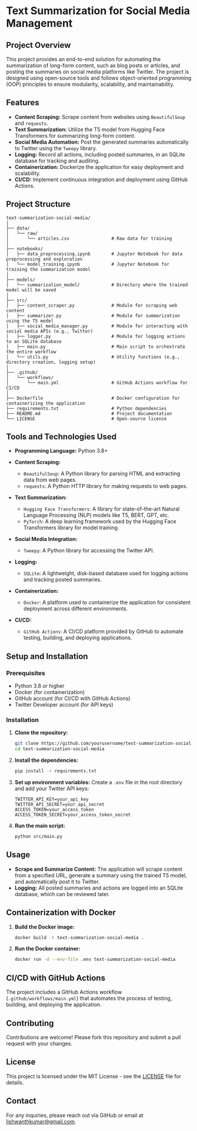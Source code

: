 # Text Summarization for Social Media Management

## Project Overview
This project provides an end-to-end solution for automating the summarization of long-form content, such as blog posts or articles, and posting the summaries on social media platforms like Twitter. The project is designed using open-source tools and follows object-oriented programming (OOP) principles to ensure modularity, scalability, and maintainability.

## Features
- **Content Scraping:** Scrape content from websites using `BeautifulSoup` and `requests`.
- **Text Summarization:** Utilize the T5 model from Hugging Face Transformers for summarizing long-form content.
- **Social Media Automation:** Post the generated summaries automatically to Twitter using the `Tweepy` library.
- **Logging:** Record all actions, including posted summaries, in an SQLite database for tracking and auditing.
- **Containerization:** Dockerize the application for easy deployment and scalability.
- **CI/CD:** Implement continuous integration and deployment using GitHub Actions.

## Project Structure

```
text-summarization-social-media/
│
├── data/
│   └── raw/
│       └── articles.csv                # Raw data for training
│
├── notebooks/
│   ├── data_preprocessing.ipynb        # Jupyter Notebook for data preprocessing and exploration
│   └── model_training.ipynb            # Jupyter Notebook for training the summarization model
│
├── models/
│   └── summarization_model/            # Directory where the trained model will be saved
│
├── src/
│   ├── content_scraper.py              # Module for scraping web content
│   ├── summarizer.py                   # Module for summarization using the T5 model
│   ├── social_media_manager.py         # Module for interacting with social media APIs (e.g., Twitter)
│   ├── logger.py                       # Module for logging actions to an SQLite database
│   ├── main.py                         # Main script to orchestrate the entire workflow
│   └── utils.py                        # Utility functions (e.g., directory creation, logging setup)
│
├── .github/
│   └── workflows/
│       └── main.yml                    # GitHub Actions workflow for CI/CD
│
├── Dockerfile                          # Docker configuration for containerizing the application
├── requirements.txt                    # Python dependencies
├── README.md                           # Project documentation
└── LICENSE                             # Open-source license
```

## Tools and Technologies Used

- **Programming Language:** Python 3.8+
- **Content Scraping:**
  - `BeautifulSoup`: A Python library for parsing HTML and extracting data from web pages.
  - `requests`: A Python HTTP library for making requests to web pages.

- **Text Summarization:**
  - `Hugging Face Transformers`: A library for state-of-the-art Natural Language Processing (NLP) models like T5, BERT, GPT, etc.
  - `PyTorch`: A deep learning framework used by the Hugging Face Transformers library for model training.

- **Social Media Integration:**
  - `Tweepy`: A Python library for accessing the Twitter API.

- **Logging:**
  - `SQLite`: A lightweight, disk-based database used for logging actions and tracking posted summaries.

- **Containerization:**
  - `Docker`: A platform used to containerize the application for consistent deployment across different environments.

- **CI/CD:**
  - `GitHub Actions`: A CI/CD platform provided by GitHub to automate testing, building, and deploying applications.

## Setup and Installation

### Prerequisites
- Python 3.8 or higher
- Docker (for containerization)
- GitHub account (for CI/CD with GitHub Actions)
- Twitter Developer account (for API keys)

### Installation

1. **Clone the repository:**
   ```bash
   git clone https://github.com/yourusername/text-summarization-social-media.git
   cd text-summarization-social-media
   ```

2. **Install the dependencies:**
   ```bash
   pip install -r requirements.txt
   ```

3. **Set up environment variables:**
   Create a `.env` file in the root directory and add your Twitter API keys:
   ```
   TWITTER_API_KEY=your_api_key
   TWITTER_API_SECRET=your_api_secret
   ACCESS_TOKEN=your_access_token
   ACCESS_TOKEN_SECRET=your_access_token_secret
   ```

4. **Run the main script:**
   ```bash
   python src/main.py
   ```

## Usage

- **Scrape and Summarize Content:** The application will scrape content from a specified URL, generate a summary using the trained T5 model, and automatically post it to Twitter.
- **Logging:** All posted summaries and actions are logged into an SQLite database, which can be reviewed later.

## Containerization with Docker

1. **Build the Docker image:**
   ```bash
   docker build -t text-summarization-social-media .
   ```

2. **Run the Docker container:**
   ```bash
   docker run -d --env-file .env text-summarization-social-media
   ```

## CI/CD with GitHub Actions

The project includes a GitHub Actions workflow (`.github/workflows/main.yml`) that automates the process of testing, building, and deploying the application.

## Contributing

Contributions are welcome! Please fork this repository and submit a pull request with your changes.

## License

This project is licensed under the MIT License - see the [LICENSE](LICENSE) file for details.

## Contact

For any inquiries, please reach out via GitHub or email at lishwanthkumar@gmail.com.
